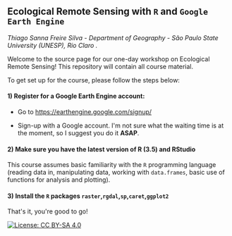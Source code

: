 ## Ecological Remote Sensing with `R` and `Google Earth Engine`
*Thiago Sanna Freire Silva - Department of Geography - São Paulo State University (UNESP), Rio Claro .* 

Welcome to the source page for our one-day workshop on Ecological Remote Sensing! This repository will contain all course material. 

To get set up for the course, please follow the steps below:

#### 1) Register for a Google Earth Engine account:

- Go to https://earthengine.google.com/signup/

- Sign-up with a Google account. I'm not sure what the waiting time is at the moment, so I suggest you do it **ASAP**.

  

#### 2) Make sure you have the latest version of R (3.5) and RStudio

This course assumes basic familiarity with the `R` programming language (reading data in, manipulating data, working with `data.frames`, basic use of functions for analysis and plotting). 



#### 3) Install the `R` packages `raster`,`rgdal`,`sp`,`caret`,`ggplot2`

That's it, you're good to go!

[![License: CC BY-SA 4.0](https://img.shields.io/badge/License-CC%20BY--SA%204.0-lightgrey.svg)](https://creativecommons.org/licenses/by-sa/4.0/)
